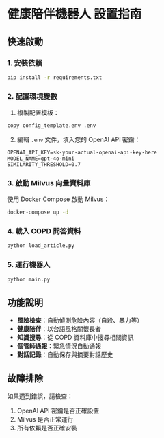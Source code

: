 # 健康陪伴機器人 設置指南

## 快速啟動

### 1. 安裝依賴

```bash
pip install -r requirements.txt
```

### 2. 配置環境變數

1. 複製配置模板：
```bash
copy config_template.env .env
```

2. 編輯 `.env` 文件，填入您的 OpenAI API 密鑰：
```
OPENAI_API_KEY=sk-your-actual-openai-api-key-here
MODEL_NAME=gpt-4o-mini
SIMILARITY_THRESHOLD=0.7
```

### 3. 啟動 Milvus 向量資料庫

使用 Docker Compose 啟動 Milvus：
```bash
docker-compose up -d
```

### 4. 載入 COPD 問答資料

```bash
python load_article.py
```

### 5. 運行機器人

```bash
python main.py
```

## 功能說明

- **風險檢查**：自動偵測危險內容（自殺、暴力等）
- **健康陪伴**：以台語風格關懷長者
- **知識搜尋**：從 COPD 資料庫中搜尋相關資訊
- **個管師通報**：緊急情況自動通報
- **對話記錄**：自動保存與摘要對話歷史

## 故障排除

如果遇到錯誤，請檢查：
1. OpenAI API 密鑰是否正確設置
2. Milvus 是否正常運行
3. 所有依賴是否正確安裝